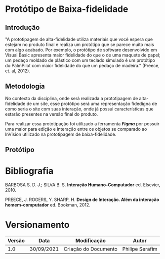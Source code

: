 # Protótipo de Baixa-fidelidade

## Introdução
"A prototipagem de alta-fidelidade utiliza materiais que você espera que estejam no produto final e realiza um protótipo que se parece muito mais com algo acabado. Por exemplo, o protótipo de software desenvolvido em Visual Basic apresenta maior fidelidade do que o de uma maquete de papel; um pedaço moldado de plástico com um teclado simulado é um protótipo do PalmPilot com maior fidelidade do que um pedaço de madeira." (Preece, et. al, 2012).

## Metodologia
No contexto da disciplina, onde será realizada a prototipagem de alta-fidelidade de um site, esse  protótipo será uma representação fidedigna de como seria o site com suas interação, onde já possui características que estarão presentes na versão final do produto.

Para realizar essa prototipação foi utilizado a ferramenta ***Figma*** por possuir uma maior para edição e interação entre os objetos se comparado ao InVision utilizado na prototipagem de baixa-fidelidade.

## Protótipo


# Bibliografia

  BARBOSA S. D. J.; SILVA B. S. <strong>Interação Humano-Computador</strong> ed. Elsevier, 2010.

  PREECE, J. ROGERS, Y. SHARP, H. <strong>Design de Interação. Além da interação homem-computador</strong> ed. Bookman, 2012.

  

# Versionamento

| Versão | Data       | Modificação          | Autor           |
| ------ | ---------- | -------------------- | --------------- |
| 1.0    | 30/09/2021 | Criação do Documento | Philipe Serafim |
